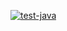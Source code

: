 [![test-java](https://github.com/bhos-qa/l2-github-actions-samir-yagublu/actions/workflows/maven.yml/badge.svg?branch=feature%2Flab2)](https://github.com/bhos-qa/l2-github-actions-samir-yagublu/actions/workflows/maven.yml)
